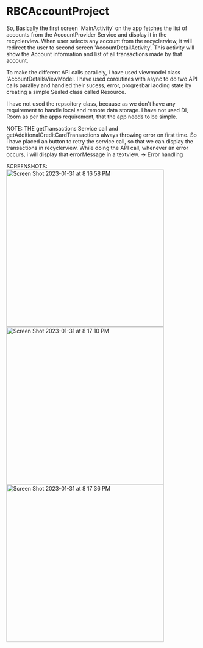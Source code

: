 # RBCAccountProject
So, Basically the first screen 'MainActivity' on the app fetches the list of accounts from the AccountProvider Service and display it in the recyclerview.
When user selects any account from the recyclerview, it will redirect the user to second screen 'AccountDetailActivity'. This activity will show the Account information and list of all transactions made by that account.

To make the different API calls parallely, i have used viewmodel class 'AccountDetailsViewModel. I have used coroutines with async to do two API calls paralley and handled their sucess, error, progresbar laoding state by creating a simple Sealed class called Resource.

I have not used the repsoitory class, because as we don't have any requirement to handle local and remote data storage. I have not used DI, Room as per the apps requirement, that the app needs to be simple.

NOTE: THE getTransactions Service call and getAdditionalCreditCardTransactions always throwing error on first time. So i have placed an button to retry the service call, so that we can display the transactions in recyclerview.
While doing the API call, whenever an error occurs, i will display that errorMessage in a textview. -> Error handling

SCREENSHOTS:
<img width="413" alt="Screen Shot 2023-01-31 at 8 16 58 PM" src="https://user-images.githubusercontent.com/22996236/215922159-ce439e6b-e21d-4c13-965d-de1d51126cfa.png">
<img width="413" alt="Screen Shot 2023-01-31 at 8 17 10 PM" src="https://user-images.githubusercontent.com/22996236/215922167-17e19962-8ad1-4981-aa12-e05cae547ce6.png">
<img width="413" alt="Screen Shot 2023-01-31 at 8 17 36 PM" src="https://user-images.githubusercontent.com/22996236/215922175-e5511cd4-9d55-42ac-81a4-358c7291aa3e.png">


